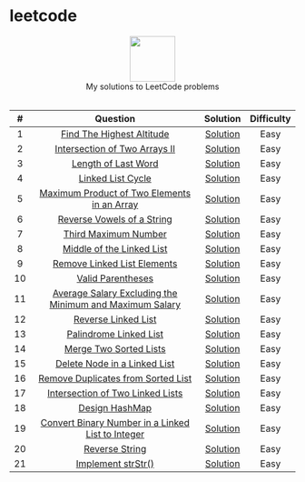 # leetcode

<p align="center">
  <a href="https://leetcode.com/RodneyShag">
    <img height=80 src="https://leetcode.com/static/webpack_bundles/images/logo-dark.e99485d9b.svg">
  </a>
  <br>My solutions to LeetCode problems
  <br><br>
</p>


|   ﻿#  |                                                                     Question                                                                     |                                                                             Solution                                                                            | Difficulty |
|:----:|:------------------------------------------------------------------------------------------------------------------------------------------------:|:---------------------------------------------------------------------------------------------------------------------------------------------------------------:|:----------:|
|   1  | [Find The Highest Altitude](https://leetcode.com/problems/find-the-highest-altitude/)                                                                                                 | [Solution](https://github.com/unaisvayani/leetcode/blob/main/Solutions/Find%20The%20Highest%20Altitude.md)                                                                 |    Easy    |
|   2  | [Intersection of Two Arrays II](https://leetcode.com/problems/intersection-of-two-arrays-ii/)                                                                                                 | [Solution](https://github.com/unaisvayani/leetcode/blob/main/Solutions/Intersection%20of%20Two%20Arrays%20II.md)                                                                 |    Easy    |
|   3  | [Length of Last Word](https://leetcode.com/problems/length-of-last-word/)                                                                                                 | [Solution](https://github.com/unaisvayani/leetcode/blob/main/Solutions/Length%20of%20Last%20Word.md)                                                                 |    Easy    |
|   4  | [Linked List Cycle](https://leetcode.com/problems/linked-list-cycle/)                                                                                                 | [Solution](https://github.com/unaisvayani/leetcode/blob/main/Solutions/Linked%20List%20Cycle.md)                                                                 |    Easy    |
|   5  | [Maximum Product of Two Elements in an Array](https://leetcode.com/problems/maximum-product-of-two-elements-in-an-array/)                                                                                                 | [Solution](https://github.com/unaisvayani/leetcode/blob/main/Solutions/Maximum%20Product%20of%20Two%20Elements%20in%20an%20Array.md)                                                                 |    Easy    |
|    6 | [Reverse Vowels of a String](https://leetcode.com/problems/reverse-vowels-of-a-string/)                                                                                                 | [Solution](https://github.com/unaisvayani/leetcode/blob/main/Solutions/Reverse%20Vowels%20of%20a%20String.md)                                                                 |    Easy    |
|    7 | [Third Maximum Number](https://leetcode.com/problems/third-maximum-number/)                                                                                                 | [Solution](https://github.com/unaisvayani/leetcode/blob/main/Solutions/Third%20Maximum%20Number.md)                                                                 |    Easy    |
|    8 | [Middle of the Linked List](https://leetcode.com/problems/third-maximum-number/)                                                                                                 | [Solution](https://github.com/unaisvayani/leetcode/blob/main/Solutions/Middle%20of%20the%20Linked%20List.md)                                                                 |    Easy    |
|    9 | [Remove Linked List Elements](https://leetcode.com/problems/middle-of-the-linked-list/)                                                                                                 | [Solution](https://github.com/unaisvayani/leetcode/blob/main/Solutions/Remove%20Linked%20List%20Elements.md)                                                                 |    Easy    |
|    10 | [Valid Parentheses](https://leetcode.com/problems/valid-parentheses/)                                                                                                 | [Solution](https://github.com/unaisvayani/leetcode/blob/main/Solutions/Valid%20Parentheses.md)                                                                 |    Easy    |
|    11 | [Average Salary Excluding the Minimum and Maximum Salary](https://leetcode.com/problems/average-salary-excluding-the-minimum-and-maximum-salary/)                                                                                                 | [Solution](https://github.com/unaisvayani/leetcode/blob/main/Solutions/Average%20Salary%20Excluding%20the%20Minimum%20and%20Maximum%20Salary.md)                                                                 |    Easy    |
|    12 | [Reverse Linked List](https://leetcode.com/problems/reverse-linked-list/)                                                                                                 | [Solution](https://github.com/unaisvayani/leetcode/blob/main/Solutions/Reverse%20Linked%20List.md)                                                                 |    Easy    |
|    13 | [Palindrome Linked List](https://leetcode.com/problems/palindrome-linked-list/)                                                                                                 | [Solution](https://github.com/unaisvayani/leetcode/blob/main/Solutions/Palindrome%20Linked%20List.md)                                                                 |    Easy    |
|    14 | [Merge Two Sorted Lists](https://leetcode.com/problems/merge-two-sorted-lists/)                                                                                                 | [Solution](https://github.com/unaisvayani/leetcode/blob/main/Solutions/Merge%20Two%20Sorted%20Lists.md)                                                                 |    Easy    |
|    15 | [Delete Node in a Linked List](https://leetcode.com/problems/delete-node-in-a-linked-list/)                                                                                                 | [Solution](https://github.com/unaisvayani/leetcode/blob/main/Solutions/Delete%20Node%20in%20a%20Linked%20List.md)                                                                 |    Easy    |
|    16 | [Remove Duplicates from Sorted List](https://leetcode.com/problems/remove-duplicates-from-sorted-list/)                                                                                                 | [Solution](https://github.com/unaisvayani/leetcode/blob/main/Solutions/Remove%20Duplicates%20from%20Sorted%20List.md)                                                                 |    Easy    |
|    17 | [Intersection of Two Linked Lists](https://leetcode.com/problems/intersection-of-two-linked-lists/)                                                                                                 | [Solution](https://github.com/unaisvayani/leetcode/blob/main/Solutions/Intersection%20of%20Two%20Linked%20Lists.md)                                                                 |    Easy    |
|    18 | [Design HashMap](https://leetcode.com/problems/design-hashmap/) | [Solution](https://github.com/unaisvayani/leetcode/blob/main/Solutions/Design%20HashMap.md) |    Easy    |
|    19 | [Convert Binary Number in a Linked List to Integer](https://leetcode.com/problems/convert-binary-number-in-a-linked-list-to-integer/)                                                                                                 | [Solution](https://github.com/unaisvayani/leetcode/blob/main/Solutions/Convert%20Binary%20Number%20in%20a%20Linked%20List%20to%20Integer.md)                                                                 |    Easy    |
|    20 | [Reverse String](https://leetcode.com/problems/reverse-string/)                                                                                                 | [Solution](https://github.com/unaisvayani/leetcode/blob/main/Solutions/Reverse%20String.md)                                                                 |    Easy    |
|    21 | [Implement strStr()](https://leetcode.com/problems/implement-strstr/)                                                                                                 | [Solution](https://github.com/unaisvayani/leetcode/blob/main/Solutions/Implement%20strStr().md)                                                                 |    Easy    |
